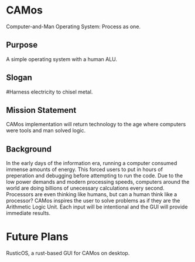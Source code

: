 # CAMos
Computer-and-Man Operating System: Process as one.

## Purpose
A simple operating system with a human ALU.

## Slogan
#Harness electricity to chisel metal.

## Mission Statement
CAMos implementation will return technology to the age where computers were tools and man solved logic.

## Background
In the early days of the information era, running a computer consumed immense amounts of energy. This forced users to put in hours of preperation and debugging before attempting to run the code.
Due to the low power demands and modern processing speeds, computers around the world are doing billions of unecessary calculations every second. Processors are even thinking like humans, but can a human think like a processor?
CAMos inspires the user to solve problems as if they are the Arithmetic Logic Unit. Each input will be intentional and the GUI will provide immediate results.

# Future Plans
RusticOS, a rust-based GUI for CAMos on desktop.
